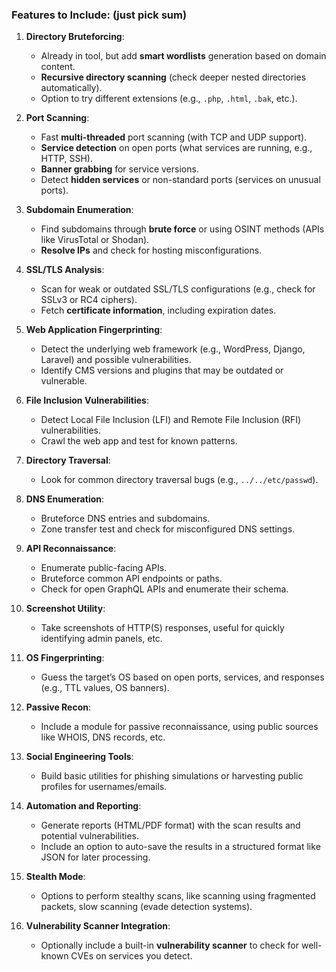 ### Features to Include: (just pick sum)
1. **Directory Bruteforcing**:
   - Already in tool, but add **smart wordlists** generation based on domain content.
   - **Recursive directory scanning** (check deeper nested directories automatically).
   - Option to try different extensions (e.g., `.php`, `.html`, `.bak`, etc.). 

2. **Port Scanning**:
   - Fast **multi-threaded** port scanning (with TCP and UDP support).
   - **Service detection** on open ports (what services are running, e.g., HTTP, SSH).
   - **Banner grabbing** for service versions.
   - Detect **hidden services** or non-standard ports (services on unusual ports).

3. **Subdomain Enumeration**:
   - Find subdomains through **brute force** or using OSINT methods (APIs like VirusTotal or Shodan).
   - **Resolve IPs** and check for hosting misconfigurations.

4. **SSL/TLS Analysis**:
   - Scan for weak or outdated SSL/TLS configurations (e.g., check for SSLv3 or RC4 ciphers).
   - Fetch **certificate information**, including expiration dates.

5. **Web Application Fingerprinting**:
   - Detect the underlying web framework (e.g., WordPress, Django, Laravel) and possible vulnerabilities.
   - Identify CMS versions and plugins that may be outdated or vulnerable.

6. **File Inclusion Vulnerabilities**:
   - Detect Local File Inclusion (LFI) and Remote File Inclusion (RFI) vulnerabilities.
   - Crawl the web app and test for known patterns.

7. **Directory Traversal**:
   - Look for common directory traversal bugs (e.g., `../../etc/passwd`).
   
8. **DNS Enumeration**:
   - Bruteforce DNS entries and subdomains.
   - Zone transfer test and check for misconfigured DNS settings.

9. **API Reconnaissance**:
   - Enumerate public-facing APIs.
   - Bruteforce common API endpoints or paths.
   - Check for open GraphQL APIs and enumerate their schema.

10. **Screenshot Utility**:
    - Take screenshots of HTTP(S) responses, useful for quickly identifying admin panels, etc.
    
11. **OS Fingerprinting**:
    - Guess the target’s OS based on open ports, services, and responses (e.g., TTL values, OS banners).

12. **Passive Recon**:
    - Include a module for passive reconnaissance, using public sources like WHOIS, DNS records, etc.

13. **Social Engineering Tools**:
    - Build basic utilities for phishing simulations or harvesting public profiles for usernames/emails.

14. **Automation and Reporting**:
    - Generate reports (HTML/PDF format) with the scan results and potential vulnerabilities.
    - Include an option to auto-save the results in a structured format like JSON for later processing.

15. **Stealth Mode**:
    - Options to perform stealthy scans, like scanning using fragmented packets, slow scanning (evade detection systems).

16. **Vulnerability Scanner Integration**:
    - Optionally include a built-in **vulnerability scanner** to check for well-known CVEs on services you detect.


